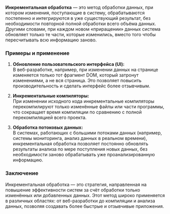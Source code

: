 **Инкрементальная обработка** — это метод обработки данных, при котором изменения, поступающие в систему, обрабатываются постепенно и интегрируются в уже существующий результат, без необходимости повторной полной обработки всего объёма данных. Другими словами, при каждом новом «приращении» данных система обновляет только те части, которые изменились, вместо того чтобы пересчитывать всю информацию заново.


### Примеры и применение

1. **Обновление пользовательского интерфейса (UI):**  
    В веб-разработке, например, при изменении данных на странице изменяется только тот фрагмент DOM, который затронут изменениями, а не вся страница. Это позволяет повысить производительность и сделать интерфейс более отзывчивым.
    
2. **Инкрементальные компиляторы:**  
    При изменении исходного кода инкрементальные компиляторы перекомпилируют только изменённые файлы или части программы, что сокращает время компиляции по сравнению с полной перекомпиляцией всего проекта.
    
3. **Обработка потоковых данных:**  
    В системах, работающих с большими потоками данных (например, системы мониторинга, анализ данных в реальном времени), инкрементальная обработка позволяет постоянно обновлять результаты анализа по мере поступления новых данных, без необходимости заново обрабатывать уже проанализированную информацию.


### Заключение

Инкрементальная обработка — это стратегия, направленная на повышение эффективности систем за счёт обработки только изменённых или добавленных данных. Этот метод широко применяется в различных областях: от веб-разработки до компиляции и анализа данных, позволяя создавать более быстрые и отзывчивые приложения.